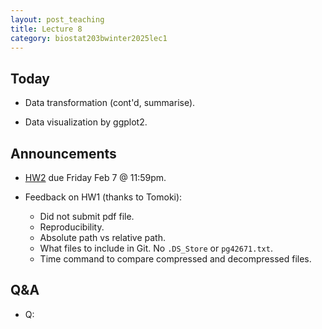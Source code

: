 ```yaml
---
layout: post_teaching
title: Lecture 8
category: biostat203bwinter2025lec1
---
```


## Today

* Data transformation (cont'd, summarise).

* Data visualization by ggplot2.

## Announcements

* [HW2](https://ucla-biostat-203b.github.io/2025winter/hw/hw2/hw2.html) due Friday Feb 7 @ 11:59pm.

* Feedback on HW1 (thanks to Tomoki):

    * Did not submit pdf file.  
    * Reproducibility.  
    * Absolute path vs relative path.  
    * What files to include in Git. No `.DS_Store` or `pg42671.txt`.  
    * Time command to compare compressed and decompressed files.  

## Q&A

* Q: 
    

